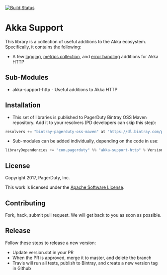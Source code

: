 [![Build Status](https://travis-ci.org/PagerDuty/scala-akka-support.svg?branch=master)](https://travis-ci.org/PagerDuty/scala-akka-support)

# Akka Support

This library is a collection of useful additions to the Akka ecosystem. Specifically, it contains the following:

 - A few [logging](http/src/main/scala/com/pagerduty/akka/http/support/LoggingDirectives.scala), [metrics collection](http/src/main/scala/com/pagerduty/akka/http/support/MetricsDirectives.scala), and [error handling](http/src/main/scala/com/pagerduty/akka/http/support/GenericErrorHandling.scala) additions for Akka HTTP

## Sub-Modules

- akka-support-http - Useful additions to Akka HTTP

## Installation

- This set of libraries is published to PagerDuty Bintray OSS Maven repository. Add it to your resolvers (PD developers can skip this step):

```scala
resolvers += "bintray-pagerduty-oss-maven" at "https://dl.bintray.com/pagerduty/oss-maven"
```

- Sub-modules can be added individually, depending on the code in use:

```scala
libraryDependencies += "com.pagerduty" %% "akka-support-http" % VersionString
```

## License

Copyright 2017, PagerDuty, Inc.

This work is licensed under the [Apache Software License](https://www.apache.org/licenses/LICENSE-2.0).

## Contributing

Fork, hack, submit pull request. We will get back to you as soon as possible.

## Release

Follow these steps to release a new version:
- Update version.sbt in your PR
- When the PR is approved, merge it to master, and delete the branch
- Travis will run all tests, publish to Bintray, and create a new version tag in Github
